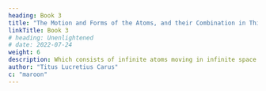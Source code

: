 ```yaml
---
heading: Book 3
title: "The Motion and Forms of the Atoms, and their Combination in Things"
linkTitle: Book 3
# heading: Unenlightened
# date: 2022-07-24
weight: 6
description: Which consists of infinite atoms moving in infinite space
author: "Titus Lucretius Carus"
c: "maroon"
---
```






